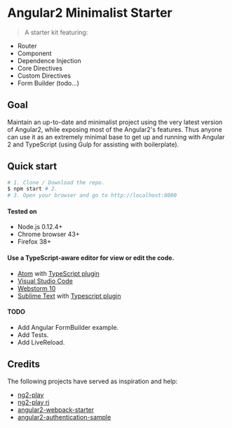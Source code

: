 # Angular2 Minimalist Starter

> A starter kit featuring:
* Router
* Component
* Dependence Injection
* Core Directives
* Custom Directives
* Form Builder (todo...)

## Goal
Maintain an up-to-date and minimalist project using the very latest version of Angular2, while exposing most of the Angular2's features. Thus anyone can use it as an extremely minimal base to get up and running with Angular 2 and TypeScript (using Gulp for assisting with boilerplate).

## Quick start
```bash
# 1. Clone / Download the repo.
$ npm start # 2.
# 3. Open your browser and go to http://localhost:8080
```
#### Tested on
* Node.js 0.12.4+
* Chrome browser 43+
* Firefox 38+

#### Use a TypeScript-aware editor for view or edit the code.
* [Atom](https://atom.io/) with [TypeScript plugin](https://atom.io/packages/atom-typescript)
* [Visual Studio Code](https://code.visualstudio.com/)
* [Webstorm 10](https://www.jetbrains.com/webstorm/download/)
* [Sublime Text](http://www.sublimetext.com/3) with [Typescript plugin](https://github.com/Microsoft/Typescript-Sublime-plugin#installation)

#### TODO
* Add Angular FormBuilder example.
* Add Tests.
* Add LiveReload.

## Credits
The following projects have served as inspiration and help:
- [ng2-play](https://github.com/pkozlowski-opensource/ng2-play)
- [ng2-play rj](https://github.com/rolandjitsu/ng2-play)
- [angular2-webpack-starter](https://github.com/angular-class/angular2-webpack-starter)
- [angular2-authentication-sample](https://github.com/auth0/angular2-authentication-sample)
